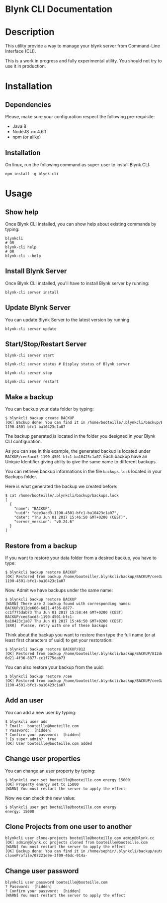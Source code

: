 Blynk CLI Documentation
=======================

# Description
This utility provide a way to manage your blynk server from Command-Line Interface (CLI).

This is a work in progress and fully experimental utility. You should not try to use it in production.

# Installation
## Dependencies
Please, make sure your configuration respect the following pre-requisite:

* Java 8
* NodeJS >= 4.6.1
* npm (or alike)

## Installation
On linux, run the following command as super-user to install Blynk CLI:
```console
npm install -g blynk-cli
```

# Usage
## Show help
Once Blynk CLI installed, you can show help about existing commands by typing:
```console
blynkcli
# OR
blynk-cli help
# OR
blynk-cli --help
```

## Install Blynk Server
Once Blynk CLI installed, you'll have to install Blynk server by running:
```console
blynk-cli server install
```

## Update Blynk Server
You can update Blynk Server to the latest version by running:
```console
blynk-cli server update
```

## Start/Stop/Restart Server
```console
blynk-cli server start

blynk-cli server status # Display status of Blynk server

blynk-cli server stop

blynk-cli server restart
```

## Make a backup
You can backup your data folder by typing:
```console
$ blynkcli backup create BACKUP
[OK] Backup done! You can find it in /home/booteille/.blynkcli/backup/BACKUP/cee3acd3-1190-4501-bfc1-ba10423c1a07
```
The backup generated is located in the folder you designed in your Blynk CLI configuration.

As you can see in this example, the generated backup is located under `BACKUP/cee3acd3-1190-4501-bfc1-ba10423c1a07`.
Each backup have an Unique Identifier giving ablity to give the same name to different backups.

You can retrieve backup informations in the file `backups.lock` located in your Backups folder.

Here is what generated the backup we created before:
```console
$ cat /home/booteille/.blynkcli/backup/backups.lock
[
  {
    "name": "BACKUP",
    "uuid": "cee3acd3-1190-4501-bfc1-ba10423c1a07",
    "date": "Thu Jun 01 2017 15:46:50 GMT+0200 (CEST)",
    "server_version": "v0.24.6"
  }
]
```

## Restore from a backup
If you want to restore your data folder from a desired backup, you have to type:
```console
$ blynkcli backup restore BACKUP
[OK] Restored from backup /home/booteille/.blynkcli/backup/BACKUP/cee3acd3-1190-4501-bfc1-ba10423c1a07
```

Now. Admit we have backups under the same name:
```console
$ blynkcli backup restore BACKUP
[WARN] There are 2 backup found with corresponding names:
BACKUP/812de666-6d21-4f36-8877-cc1f775dab73 Thu Jun 01 2017 15:58:44 GMT+0200 (CEST)
BACKUP/cee3acd3-1190-4501-bfc1-ba10423c1a07 Thu Jun 01 2017 15:46:50 GMT+0200 (CEST)
[ERR]  Please, retry with one of these backups
```

Think about the backup you want to restore then type the full name (or at least first characters of uuid) to get your restoration:
```console
$ blynkcli backup restore BACKUP/812
[OK] Restored from backup /home/booteille/.blynkcli/backup/BACKUP/812de666-6d21-4f36-8877-cc1f775dab73
```

You can also restore your backup from the uuid:
```console
$ blynkcli backup restore /cee
[OK] Restored from backup /home/booteille/.blynkcli/backup/BACKUP/cee3acd3-1190-4501-bfc1-ba10423c1a07
```

## Add an user
You can add a new user by typing:
```console
$ blynkcli user add
? Email:  booteille@booteille.com
? Password:  [hidden]
? Confirm your password:  [hidden]
? Is super admin?  true
[OK] User booteille@booteille.com added
```

## Change user properties
You can change an user property by typing:
```console
$ blynkcli user set booteille@booteille.com energy 15000
[OK] Property energy set to 15000
[WARN] You must restart the server to apply the effect
```
Now we can check the new value:
```console
$ blynkcli user get booteille@booteille.com energy
energy: 15000
```

## Clone Projects from one user to another
```console
blynkcli user clone-projects booteille@booteille.com admin@blynk.cc
[OK] admin@blynk.cc projects cloned from booteille@booteille.com
[WARN] You must restart the server to apply the effect
[OK] Backup done! You can find it in /home/sephir/.blynkcli/backup/auto-cloneProfile/07221e9e-3f09-46dc-914a-
```

## Change user password
```console
blynkcli user password booteille@booteille.com
? Password:  [hidden]
? Confirm your password:  [hidden]
[WARN] You must restart the server to apply the effect
```
